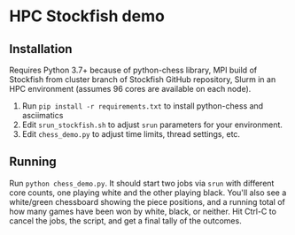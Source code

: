 # HPC Stockfish demo

## Installation

Requires
Python 3.7+ because of python-chess library,
MPI build of Stockfish from cluster branch of Stockfish GitHub repository,
Slurm in an HPC environment (assumes 96 cores are available on each node).

1. Run `pip install -r requirements.txt` to install python-chess and asciimatics
2. Edit `srun_stockfish.sh` to adjust `srun` parameters for your environment.
3. Edit `chess_demo.py` to adjust time limits, thread settings, etc.

## Running

Run `python chess_demo.py`.
It should start two jobs via `srun` with different core counts,
one playing white and the other playing black.
You'll also see a white/green chessboard showing the piece positions,
and a running total of how many games have been won by white, black, or neither.
Hit Ctrl-C to cancel the jobs, the script, and get a final tally of the outcomes.
